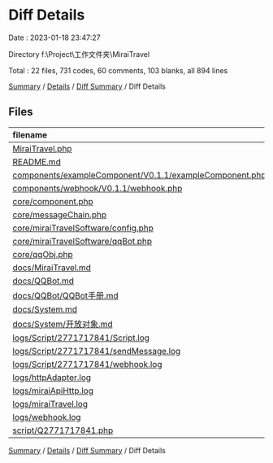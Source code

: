 # Diff Details

Date : 2023-01-18 23:47:27

Directory f:\\Project\\工作文件夹\\MiraiTravel

Total : 22 files,  731 codes, 60 comments, 103 blanks, all 894 lines

[Summary](results.md) / [Details](details.md) / [Diff Summary](diff.md) / Diff Details

## Files
| filename | language | code | comment | blank | total |
| :--- | :--- | ---: | ---: | ---: | ---: |
| [MiraiTravel.php](/MiraiTravel.php) | PHP | 4 | 0 | 0 | 4 |
| [README.md](/README.md) | Markdown | 21 | 0 | -5 | 16 |
| [components/exampleComponent/V0.1.1/exampleComponent.php](/components/exampleComponent/V0.1.1/exampleComponent.php) | PHP | 9 | 0 | 4 | 13 |
| [components/webhook/V0.1.1/webhook.php](/components/webhook/V0.1.1/webhook.php) | PHP | 0 | 5 | 0 | 5 |
| [core/component.php](/core/component.php) | PHP | 2 | 1 | 6 | 9 |
| [core/messageChain.php](/core/messageChain.php) | PHP | 26 | 7 | 4 | 37 |
| [core/miraiTravelSoftware/config.php](/core/miraiTravelSoftware/config.php) | PHP | 44 | 0 | 3 | 47 |
| [core/miraiTravelSoftware/qqBot.php](/core/miraiTravelSoftware/qqBot.php) | PHP | -4 | 0 | -1 | -5 |
| [core/qqObj.php](/core/qqObj.php) | PHP | 42 | 46 | 11 | 99 |
| [docs/MiraiTravel.md](/docs/MiraiTravel.md) | Markdown | 24 | 0 | 11 | 35 |
| [docs/QQBot.md](/docs/QQBot.md) | Markdown | 50 | 0 | 14 | 64 |
| [docs/QQBot/QQBot手册.md](/docs/QQBot/QQBot%E6%89%8B%E5%86%8C.md) | Markdown | 47 | 0 | 15 | 62 |
| [docs/System.md](/docs/System.md) | Markdown | 8 | 0 | 4 | 12 |
| [docs/System/开放对象.md](/docs/System/%E5%BC%80%E6%94%BE%E5%AF%B9%E8%B1%A1.md) | Markdown | 3 | 0 | 5 | 8 |
| [logs/Script/2771717841/Script.log](/logs/Script/2771717841/Script.log) | Log | 91 | 0 | 0 | 91 |
| [logs/Script/2771717841/sendMessage.log](/logs/Script/2771717841/sendMessage.log) | Log | 27 | 0 | 26 | 53 |
| [logs/Script/2771717841/webhook.log](/logs/Script/2771717841/webhook.log) | Log | 49 | 0 | 0 | 49 |
| [logs/httpAdapter.log](/logs/httpAdapter.log) | Log | 72 | 0 | -1 | 71 |
| [logs/miraiApiHttp.log](/logs/miraiApiHttp.log) | Log | 52 | 0 | 0 | 52 |
| [logs/miraiTravel.log](/logs/miraiTravel.log) | Log | 2 | 0 | 0 | 2 |
| [logs/webhook.log](/logs/webhook.log) | Log | 48 | 0 | 0 | 48 |
| [script/Q2771717841.php](/script/Q2771717841.php) | PHP | 114 | 1 | 7 | 122 |

[Summary](results.md) / [Details](details.md) / [Diff Summary](diff.md) / Diff Details